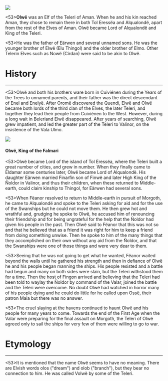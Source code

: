 ![](olwe/1.jpg)

<53>**Olwë** was an Elf of the Teleri of Aman. When he and his kin reached Aman, they chose to remain there in both Tol Eressëa and Alqualondë, apart from the rest of the Elves of Aman. Olwë became Lord of Alqualondë and King of the Teleri.

<53>He was the father of Eärwen and several unnamed sons. He was the younger brother of Elwë (Elu Thingol) and the older brother of Elmo. Other Telerin Elves such as Nowë (Círdan) were said to be akin to Olwë.

# History
---

<53>Olwë and both his brothers ware born in Cuiviénen during the Years of the Trees to unnamed parents, and their father was the direct descendant of Enel and Enelyë. After Oromë discovered the Quendi, Elwë and Olwë became both lords of the third clan of the Elves, the later Teleri, and together they lead their people from Cuiviénen to the West. However, during a long wait in Beleriand Elwë disappeared. After years of searching, Olwë grew impatient, and led the greater part of the Teleri to Valinor, on the insistence of the Vala Ulmo.

![](olwe/2.jpg)

#### Olwë, King of the Falmari

<53>Olwë became Lord of the island of Tol Eressëa, where the Teleri built a great number of cities, and grew in number. When they finally came to Eldamar some centuries later, Olwë became Lord of Alqualondë. His daughter Eärwen married Finarfin son of Finwë and later High King of the Ñoldor in Valinor, and thus their children, when these returned to Middle-earth, could claim kinship to Thingol, for Eärwen had several sons.

<53>When Fëanor resolved to return to Middle-earth in pursuit of Morgoth, he came to Alqualondë and spoke to the Teleri asking for aid and for the use of the Swanships but he could not move them. He then grew hot and wrathful and, grudging he spoke to Olwë, he accused him of renouncing their friendship and for being ungrateful for the help that the Ñoldor had given his people in the past. Then Olwë said to Fëanor that this was not so and that he believed that as a friend it was right for him to keep a friend from doing something unwise. Then he spoke to him of the many things that they accomplished on their own without any aid from the Ñoldor, and that the Swanships were one of those things and were very dear to them.

<53>Seeing that he was not going to get what he wanted, Fëanor waited beyond the walls until he gathered his strength and then in defiance of Olwë he and his people began manning the ships. His people resisted and a battle had begun and many on both sides were slain, but the Teleri withstood them for a time. Then the host of Fingon arrived and believing that the Teleri had been told to waylay the Ñoldor by command of the Valar, joined the battle and the Teleri were overcome. No doubt Olwë had watched in horror many of his people dying and he could do little for he called upon Ossë, their patron Maia but there was no answer.

<53>The cruel slaying at the havens continued to haunt Olwë and his people for many years to come. Towards the end of the First Age when the Valar were preparing for the final assault on Morgoth, the Teleri of Olwë agreed only to sail the ships for very few of them were willing to go to war.

# Etymology

---

<53>It is mentioned that the name Olwë seems to have no meaning. There are Elvish words olos ("dream") and olob ("branch"), but they bear no connection to him. He was called Volwë by some of the Teleri.
